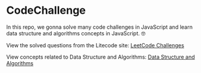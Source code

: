 # CodeChallenge
In this repo, we gonna solve many code challenges in JavaScript and learn data structure and algorithms concepts in JavaScript. 🤓


View the solved questions from the Litecode site: [LeetCode Challenges](https://github.com/mehrad-dm/CodeChallenge/blob/main/LeetCode%20Questions.md)

View concepts related to Data Structure and Algorithms: [Data Structure and Algorithms](https://github.com/mehrad-dm/CodeChallenge/blob/main/Data%20Structure%20and%20Algorithms.md)

